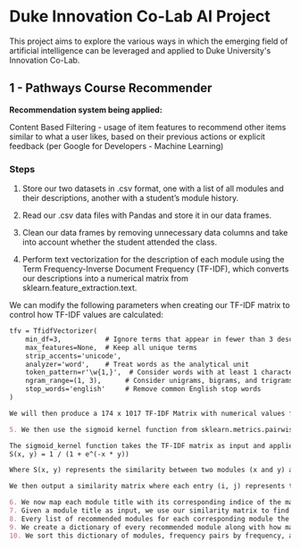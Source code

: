 # Duke Innovation Co-Lab AI Project 
This project aims to explore the various ways in which the emerging field of artificial intelligence can be leveraged and applied to Duke University's Innovation Co-Lab. 
## 1 - Pathways Course Recommender 
**Recommendation system being applied:** 

Content Based Filtering - usage of item features to recommend other items similar to what a user likes, based on their previous actions or explicit feedback (per Google for Developers - Machine Learning)

### Steps

1. Store our two datasets in .csv format, one with a list of all modules and their descriptions, another with a student’s module history.
2. Read our .csv data files with Pandas and store it in our data frames.
3. Clean our data frames by removing unnecessary data columns and take into account whether the student attended the class. 

4. Perform text vectorization for the description of each module using the Term Frequency-Inverse Document Frequency (TF-IDF), which converts our descriptions into a numerical matrix from sklearn.feature_extraction.text.

We can modify the following parameters when creating our TF-IDF matrix to control how TF-IDF values are calculated:

   ```markdown
   tfv = TfidfVectorizer(
       min_df=3,           # Ignore terms that appear in fewer than 3 descriptions
       max_features=None,  # Keep all unique terms
       strip_accents='unicode',
       analyzer='word',    # Treat words as the analytical unit
       token_pattern=r'\w{1,}',  # Consider words with at least 1 character
       ngram_range=(1, 3),      # Consider unigrams, bigrams, and trigrams
       stop_words='english'     # Remove common English stop words
   )

We will then produce a 174 x 1017 TF-IDF Matrix with numerical values for each word in each module's description, where the rows correspond to modules and columns to unique words.

5. We then use the sigmoid kernel function from sklearn.metrics.pairwise to calculate the pairwise similarity between each module description and storing it in a matrix. We then transform the similarity scores into values between 0 and 1. 

The sigmoid_kernel function takes the TF-IDF matrix as input and applies a sigmoid transformation to it with the following formula:
S(x, y) = 1 / (1 + e^(-x * y))

Where S(x, y) represents the similarity between two modules (x and y) and e is the base of the natural logarithm (approximately 2.71828).

We then output a similarity matrix where each entry (i, j) represents the similarity score between module descriptions i and j.

6. We now map each module title with its corresponding indice of the matrix. 
7. Given a module title as input, we use our similarity matrix to find similar modules sorted by similarity scores, excluding the input module itself, and return a list of 10 recommended modules. 
8. Every list of recommended modules for each corresponding module the student took is then stored in a list. 
9. We create a dictionary of every recommended module along with how many times it appeared in each recommendation.
10. We sort this dictionary of modules, frequency pairs by frequency, and return the first five modules with the highest frequency. 
